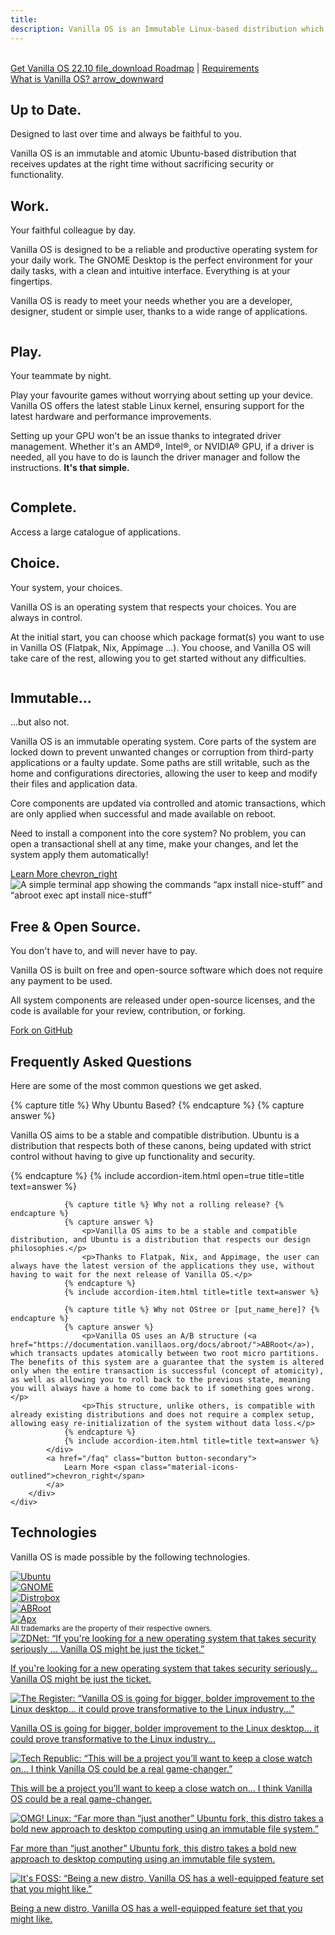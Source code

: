 ```yaml
---
title: 
description: Vanilla OS is an Immutable Linux-based distribution which aims to provide a vanilla GNOME experience.
---
```

<div class="hero hero-center hero-main">
    <div class="container hero-wrapper">
        <div class="hero-image animate__animated animate__fadeIn" data-scroll>
            <img src="/assets/images/home-laptop.svg" alt="" class="on-light" />
            <img src="/assets/images/home-laptop-dark.svg" alt="" class="on-dark" />
        </div>
        <div class="hero-text">
            <!-- <a href="{{ site.url }}/download/" class="button button-large">
                Get Vanilla OS 22.10 <span class="material-icons-outlined"> file_download </span>
            </a>
            <a href="#">Release Notes</a> -->
            <a href="https://github.com/Vanilla-OS/os/releases/latest" class="button button-large">
                Get Vanilla OS 22.10 <span class="material-icons-outlined"> file_download </span>
            </a>
            <span>
                <a href="{{ site.url }}/roadmap">Roadmap</a> | <a href="https://handbook.vanillaos.org/2022/11/05/installation.html#title1">Requirements</a>
            </span>
        </div>
        <a href="#discover" class="hero-scroll">
            What is Vanilla OS?
            <span class="material-icons-outlined" id="discover"> arrow_downward </span>
        </a>
    </div>
</div>

<div class="hero hero-center">
    <div class="container hero-wrapper">
        <div class="hero-text">
            <h2>Up to Date.</h2>
            <p>Designed to last over time and always be faithful to you.</p>
            <p>Vanilla OS is an <span class="mark">immutable</span> and <span class="mark">atomic</span> Ubuntu-based distribution that receives updates at the right time without sacrificing security or functionality.</p>
        </div>
    </div>
</div>

<div class="hero hero-feature">
    <div class="container hero-wrapper">
        <div class="hero-text">
            <h2>Work.</h2>
            <p>Your faithful colleague by day.</p>
            <p>Vanilla OS is designed to be a reliable and productive operating system for your daily work. The GNOME Desktop is the perfect environment for your daily tasks, with a clean and intuitive interface. Everything is at your fingertips.</p>
            <p>Vanilla OS is ready to meet your needs whether you are a developer, designer, student or simple user, thanks to a wide range of applications. </p>
        </div>
        <div class="hero-image" data-scroll>
            <img class="animate-on-scroll" data-animation="fadeInRight" src="/assets/images/home-rnote.png" alt="" />
        </div>
    </div>
</div>

<div class="hero hero-feature hero-feature-inverted">
    <div class="container hero-wrapper">
        <div class="hero-text">
            <h2>Play.</h2>
            <p>Your teammate by night.</p>
            <p>Play your favourite games without worrying about setting up your device. Vanilla OS offers the latest stable Linux kernel, ensuring support for the latest hardware and performance improvements.</p>
            <p>Setting up your GPU won't be an issue thanks to integrated driver management. Whether it's an AMD®, Intel®, or NVIDIA® GPU, if a driver is needed, all you have to do is launch the driver manager and follow the instructions. <b>It's that simple.</b></p>
        </div>
        <div class="hero-image" data-scroll>
            <img class="animate-on-scroll" data-animation="fadeInUp" src="/assets/images/home-gaming.png" alt="" />
        </div>
    </div>
</div>

<div class="hero hero-center hero-bg-text">
    <div class="hero-text">
        <div class="hero-image" data-scroll>
            <img class="animate-on-scroll" data-animation="fadeIn" src="/assets/images/home-apps.png" alt="" />
            <div class="hero-text">
                <h2>Complete.</h2>
                <p>Access a large catalogue of applications.</p>
            </div>
        </div>
    </div>
</div>

<div class="hero hero-feature">
    <div class="container hero-wrapper">
        <div class="hero-text">
            <h2>Choice.</h2>
            <p>Your system, your choices.</p>
            <p>Vanilla OS is an operating system that respects your choices. You are always in control.</p>
            <p>At the initial start, you can choose which package format(s) you want to use in Vanilla OS (Flatpak, Nix, Appimage ...). You choose, and Vanilla OS will take care of the rest, allowing you to get started without any difficulties.</p>
        </div>
        <div class="hero-image" data-scroll>
            <img class="animate-on-scroll" data-animation="fadeInRight" src="/assets/images/home-pkgs.png" alt="" />
        </div>
    </div>
</div>

<div class="hero hero-feature hero-feature-inverted">
    <div class="container hero-wrapper">
        <div class="hero-text">
            <h2>Immutable...</h2>
            <p>...but also not.</p>
            <p>Vanilla OS is an immutable operating system. Core parts of the system are locked down to prevent unwanted changes or corruption from third-party applications or a faulty update. Some paths are still writable, such as the home and configurations directories, allowing the user to keep and modify their files and application data.</p>
            <p>Core components are updated via controlled and atomic transactions, which are only applied when successful and made available on reboot.</p>
            <p>Need to install a component into the core system? No problem, you can open a transactional shell at any time, make your changes, and let the system apply them automatically!</p>
            <a href="https://documentation.vanillaos.org/" class="button button-secondary">
                Learn More <span class="material-icons-outlined">chevron_right</span>
            </a>
        </div>
        <div class="hero-image" data-scroll>
            <!-- This description here is both informative and decorative; it probably makes sense to provide some alt text rather than hiding it from screen readers. -->
            <img class="animate-on-scroll" data-animation="fadeInLeft" src="/assets/images/home-desk-apx.svg" alt="A simple terminal app showing the commands “apx install nice-stuff” and “abroot exec apt install nice-stuff”" />
        </div>
    </div>
</div>

<div class="hero hero-center">
    <div class="container hero-wrapper">
        <div class="hero-text">
            <h2>Free & Open Source.</h2>
            <p>You don't have to, and will never have to pay.</p>
            <p>Vanilla OS is built on free and open-source software which does not require any payment to be used.</p>
            <p>All system components are released under open-source licenses, and the code is available for your review, contribution, or forking.</p>
            <div class="button-pattern" style="background-image: url('/assets/images/home-open-source-pattern.svg');">
                <a href="https://github.com/vanilla-os" class="button button-large button-dimmed">Fork on <ion-icon name="logo-github"></ion-icon> GitHub</a>
            </div>
        </div>
    </div>
</div>

<div class="hero hero-secondary">
    <div class="container hero-wrapper">
        <div class="hero-text">
            <h2>Frequently Asked Questions</h2>
            <p>Here are some of the most common questions we get asked.</p>
            <div class="accordion">
                {% capture title %} Why Ubuntu Based? {% endcapture %}
                {% capture answer %}
                    <p>Vanilla OS aims to be a stable and compatible distribution. Ubuntu is a distribution that respects both of these canons, being updated with strict control without having to give up functionality and security.</p>
                {% endcapture %}
                {% include accordion-item.html open=true title=title text=answer %}

                {% capture title %} Why not a rolling release? {% endcapture %}
                {% capture answer %}
                    <p>Vanilla OS aims to be a stable and compatible distribution, and Ubuntu is a distribution that respects our design philosophies.</p>
                    <p>Thanks to Flatpak, Nix, and Appimage, the user can always have the latest version of the applications they use, without having to wait for the next release of Vanilla OS.</p>
                {% endcapture %}
                {% include accordion-item.html title=title text=answer %}

                {% capture title %} Why not OStree or [put_name_here]? {% endcapture %}
                {% capture answer %}
                    <p>Vanilla OS uses an A/B structure (<a href="https://documentation.vanillaos.org/docs/abroot/">ABRoot</a>), which transacts updates atomically between two root micro partitions. The benefits of this system are a guarantee that the system is altered only when the entire transaction is successful (concept of atomicity), as well as allowing you to roll back to the previous state, meaning you will always have a home to come back to if something goes wrong.</p>
                    <p>This structure, unlike others, is compatible with already existing distributions and does not require a complex setup, allowing easy re-initialization of the system without data loss.</p>
                {% endcapture %}
                {% include accordion-item.html title=title text=answer %}
            </div>
            <a href="/faq" class="button button-secondary">
                Learn More <span class="material-icons-outlined">chevron_right</span>
            </a>
        </div>
    </div>
</div>

<div class="hero hero-center">
    <div class="hero-wrapper">
        <div class="hero-text">
            <h2>Technologies</h2>
            <p>Vanilla OS is made possible by the following technologies.</p>
            <div class="logo-carousel">
                <div class="logo-carousel-item">
                    <a href="https://www.ubuntu.com/" target="_blank" rel="noopener">
                        <img src="/assets/images/logos/ubuntu.svg" alt="Ubuntu" />
                    </a>
                </div>
                <div class="logo-carousel-item">
                    <a href="https://www.gnome.org/" target="_blank" rel="noopener">
                        <img src="/assets/images/logos/gnome.svg" alt="GNOME" />
                    </a>
                </div>
                <div class="logo-carousel-item">
                    <a href="https://distrobox.privatedns.org/" target="_blank" rel="noopener">
                        <img src="/assets/images/logos/distrobox.svg" alt="Distrobox" />
                    </a>
                </div>
                <div class="logo-carousel-item">
                    <a href="https://github.com/Vanilla-OS/ABRoot/" target="_blank" rel="noopener">
                        <img src="/assets/images/logos/abroot.svg" alt="ABRoot" />
                    </a>
                </div>
                <div class="logo-carousel-item">
                    <a href="https://github.com/Vanilla-OS/apx/" target="_blank" rel="noopener">
                        <img src="/assets/images/logos/apx.png" alt="Apx" />
                    </a>
                </div>
            </div>
            <small>All trademarks are the property of their respective owners.</small>
        </div>
    </div>
</div>

<div class="hero hero-center">
    <div class="hero-wrapper">
        <div class="hero-text">
            <div class="media-carousel">
                <div class="media-carousel-item">
                    <a href="https://www.zdnet.com/article/vanilla-os-offers-a-new-take-on-security-for-the-linux-desktop/" target="_blank" rel="noopener">
                        <img src="/assets/images/logos/media/zdnet.svg" alt="ZDNet: “If you're looking for a new operating system that takes security seriously ... Vanilla OS might be just the ticket.”" />
                        <p>If you're looking for a new operating system that takes security seriously… Vanilla OS might be just the ticket.</p>
                    </a>
                </div>
                <div class="media-carousel-item">
                    <a href="https://www.theregister.com/2023/01/03/vanilla_os_2210/" target="_blank" rel="noopener">
                        <img src="/assets/images/logos/media/the_register.svg" alt="The Register: “Vanilla OS is going for bigger, bolder improvement to the Linux desktop... it could prove transformative to the Linux industry...”" />
                        <p>Vanilla OS is going for bigger, bolder improvement to the Linux desktop… it could prove transformative to the Linux industry… </p>
                    </a>
                </div>
                <div class="media-carousel-item">
                    <a href="https://www.techrepublic.com/article/vanilla-os-linux-desktop/" target="_blank" rel="noopener">
                        <img src="/assets/images/logos/media/techrepublic-logo.svg" alt="Tech Republic: “This will be a project you’ll want to keep a close watch on... I think Vanilla OS could be a real game-changer.”" />
                        <p>This will be a project you’ll want to keep a close watch on… I think Vanilla OS could be a real game-changer.</p>
                    </a>
                </div>
                <div class="media-carousel-new-line"></div>
                <div class="media-carousel-item">
                    <a href="https://www.omglinux.com/vanilla-os-first-release-download/" target="_blank" rel="noopener">
                        <img src="/assets/images/logos/media/omg-linux.png" alt="OMG! Linux: “Far more than “just another” Ubuntu fork, this distro takes a bold new approach to desktop computing using an immutable file system.”" />
                        <p>Far more than “just another” Ubuntu fork, this distro takes a bold new approach to desktop computing using an immutable file system.</p>
                    </a>
                </div>
                <div class="media-carousel-item">
                    <a href="https://news.itsfoss.com/vanilla-os-release/" target="_blank" rel="noopener">
                        <img src="/assets/images/logos/media/itsfoss-logo.webp" alt="It's FOSS: “Being a new distro, Vanilla OS has a well-equipped feature set that you might like.”" />
                        <p>Being a new distro, Vanilla OS has a well-equipped feature set that you might like.</p>
                    </a>
                </div>
            </div>
        </div>
    </div>
</div>
